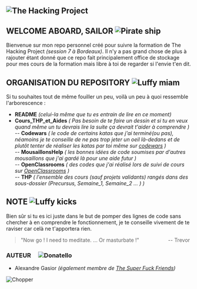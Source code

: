 ![The Hacking Project](https://www.thehackingproject.org/packs/packs/static_pages/assets/images/logo_black-3d6bec995368618a7e9f44536410ae0a.png)
---
## WELCOME ABOARD, SAILOR ![Pirate ship](https://media.giphy.com/media/GFtsjaDVJnoNa/giphy.gif)
Bienvenue sur mon repo personnel créé pour suivre la formation de The Hacking Project *(session 7 à Bordeaux)*.
Il n'y a pas grand chose de plus à rajouter étant donné que ce repo fait principalement office de stockage pour mes cours de la formation mais libre à toi de regarder si l'envie t'en dit.

## ORGANISATION DU REPOSITORY ![Luffy miam](https://media.giphy.com/media/OuAvgfl8b1vgY/giphy.gif)
Si tu souhaites tout de même fouiller un peu, voilà un peu à quoi ressemble l'arborescence :

- **README** *(celui-la même que tu es entrain de lire en ce moment)*
- **Cours_THP_et_Aides** *( Pas besoin de te faire un dessin et si tu en veux quand même un tu devrais lire la suite ça devrait t'aider à comprendre )*  
-- **Codewars** *( le code de certains katas que j'ai terminé(ou pas), néamoins je te conseille de ne pas trop jeter un oeil là-dedans et de plutôt tenter de réaliser les katas par toi même sur [codewars](https://www.codewars.com/) )*  
-- **MousaillonsHelp** *( les bonnes idées de code soumises par d'autres mousaillons que j'ai gardé là pour une aide futur )*  
-- **OpenClassrooms** *( des codes que j'ai réalisé lors de suivi de cours sur [OpenClassrooms](https://openclassrooms.com/) )*  
-- **THP** *( l'ensemble des cours (sauf projets validants) rangés dans des sous-dossier (Precursus, Semaine_1, Semaine_2 ... ) )*

## NOTE ![Luffy kicks](https://media.giphy.com/media/axbcxcNThrlte/giphy.gif)
Bien sûr si tu es ici juste dans le but de pomper des lignes de code sans chercher à en comprendre le fonctionnement, je te conseille vivement de te raviser car celà ne t'apportera rien.

> "Now go ! I need to meditate.
... Or masturbate !"
>                    -- Trevor

### AUTEUR     ![Donatello](https://www.informatiquegifs.com/tortues/gifs10.gif)
 - Alexandre Gasior *(également membre de [The Super Fuck Friends](https://github.com/THPS07E01))*

![Chopper](https://media.giphy.com/media/jG186kNLKs6TS/giphy.gif)
